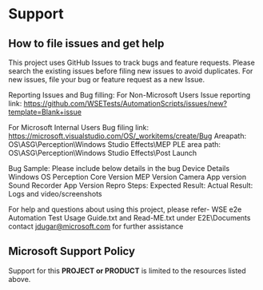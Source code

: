 # Support

## How to file issues and get help  

This project uses GitHub Issues to track bugs and feature requests. Please search the existing 
issues before filing new issues to avoid duplicates.  For new issues, file your bug or 
feature request as a new Issue.

Reporting Issues and Bug filling:
For Non-Microsoft Users
Issue reporting link: https://github.com/WSETests/AutomationScripts/issues/new?template=Blank+issue

For Microsoft Internal Users
Bug filing link: https://microsoft.visualstudio.com/OS/_workitems/create/Bug
Areapath: OS\ASG\Perception\Windows Studio Effects\MEP
PLE area path: OS\ASG\Perception\Windows Studio Effects\Post Launch
 
Bug Sample: Please include below details in the bug
Device Details
Windows OS
Perception Core Version
MEP Version
Camera App version
Sound Recorder App Version
Repro Steps:
Expected Result:
Actual Result:
Logs and video/screenshots

For help and questions about using this project, please refer- WSE e2e Automation Test Usage Guide.txt and Read-ME.txt under E2E\Documents
contact jdugar@microsoft.com for further assistance

## Microsoft Support Policy  

Support for this **PROJECT or PRODUCT** is limited to the resources listed above.
